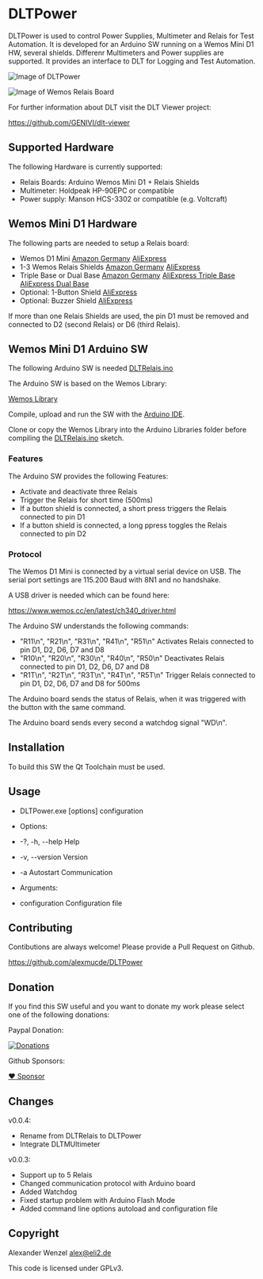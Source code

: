 # DLTPower

DLTPower is used to control Power Supplies, Multimeter and Relais for Test Automation.
It is developed for an Arduino SW running on a Wemos Mini D1 HW, several shields.
Differenr Multimeters and Power supplies are supported.
It provides an interface to DLT for Logging and Test Automation.

![Image of DLTPower](https://github.com/alexmucde/DLTPower/blob/main/doc/images/DLTPower.jpg)

![Image of Wemos Relais Board](https://github.com/alexmucde/DLTPower/blob/main/doc/images/WemosRelaisBoard.jpg)

For further information about DLT visit the DLT Viewer project:

https://github.com/GENIVI/dlt-viewer

## Supported Hardware

The following Hardware is currently supported:

* Relais Boards: Arduino Wemos Mini D1 + Relais Shields
* Multimeter: Holdpeak HP-90EPC or compatible
* Power supply: Manson HCS-3302 or compatible (e.g. Voltcraft)

## Wemos Mini D1 Hardware

The following parts are needed to setup a Relais board:

* Wemos D1 Mini [Amazon Germany](https://amzn.to/3thvzYd) [AliExpress](https://s.click.aliexpress.com/e/_AXoYOK)
* 1-3 Wemos Relais Shields [Amazon Germany](https://amzn.to/3csEJdE) [AliExpress](https://s.click.aliexpress.com/e/_9JeBua)
* Triple Base or Dual Base [Amazon Germany](https://amzn.to/3eyI9Ov) [AliExpress Triple Base](https://s.click.aliexpress.com/e/_AXI4VC) [AliExpress Dual Base](https://s.click.aliexpress.com/e/_9In2Z0)
* Optional: 1-Button Shield [AliExpress](https://s.click.aliexpress.com/e/_9INwTG)
* Optional: Buzzer Shield [AliExpress](https://s.click.aliexpress.com/e/_A7sRs2)

If more than one Relais Shields are used, the pin D1 must be removed and connected to D2 (second Relais) or D6 (third Relais).

## Wemos Mini D1 Arduino SW

The following Arduino SW is needed [DLTRelais.ino](https://github.com/alexmucde/DLTRelais/blob/main/arduino/DLTRelais/DLTRelais.ino)

The Arduino SW is based on the Wemos Library:

[Wemos Library](https://github.com/alexmucde/WemosLibrary)

Compile, upload and run the SW with the [Arduino IDE](https://www.arduino.cc/en/software).

Clone or copy the Wemos Library into the Arduino Libraries folder before compiling the [DLTRelais.ino](https://github.com/alexmucde/DLTRelais/blob/main/arduino/DLTRelais/DLTRelais.ino) sketch.

### Features

The Arduino SW provides the following Features:

* Activate and deactivate three Relais
* Trigger the Relais for short time (500ms)
* If a button shield is connected, a short press triggers the Relais connected to pin D1
* If a button shield is connected, a long ppress toggles the Relais connected to pin D2

### Protocol

The Wemos D1 Mini is connected by a virtual serial device on USB. The serial port settings are 115.200 Baud with 8N1 and no handshake.

A USB driver is needed which can be found here:

https://www.wemos.cc/en/latest/ch340_driver.html

The Arduino SW understands the following commands:

* "R11\n", "R21\n", "R31\n", "R41\n", "R51\n" Activates Relais connected to pin D1, D2, D6, D7 and D8
* "R10\n", "R20\n", "R30\n", "R40\n", "R50\n" Deactivates Relais connected to pin D1, D2, D6, D7 and D8
* "R1T\n", "R2T\n", "R3T\n", "R4T\n", "R5T\n" Trigger Relais connected to pin D1, D2, D6, D7 and D8 for 500ms

The Arduino board sends the status of Relais, when it was triggered with the button with the same command.

The Arduino board sends every second a watchdog signal "WD\n".

## Installation

To build this SW the Qt Toolchain must be used.

## Usage

* DLTPower.exe [options] configuration

* Options:
*  -?, -h, --help          Help
*  -v, --version           Version
*  -a                      Autostart Communication

* Arguments:
*  configuration           Configuration file

## Contributing

Contibutions are always welcome! Please provide a Pull Request on Github.

https://github.com/alexmucde/DLTPower

## Donation

If you find this SW useful and you want to donate my work please select one of the following donations:

Paypal Donation:

[![Donations](https://www.paypalobjects.com/en_US/DK/i/btn/btn_donateCC_LG.gif)](https://www.paypal.com/donate?hosted_button_id=YBWSNXYWJJP2Q)

Github Sponsors:

[:heart: Sponsor](https://github.com/sponsors/alexmucde)

## Changes

v0.0.4:

* Rename from DLTRelais to DLTPower
* Integrate DLTMUltimeter

v0.0.3:

* Support up to 5 Relais
* Changed communication protocol with Arduino board
* Added Watchdog
* Fixed startup problem with Arduino Flash Mode
* Added command line options autoload and configuration file

## Copyright

Alexander Wenzel <alex@eli2.de>

This code is licensed under GPLv3.
